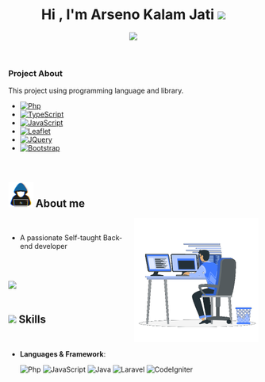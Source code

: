 <h1 align="center"><b>Hi , I'm Arseno Kalam Jati </b><img src="https://media.giphy.com/media/hvRJCLFzcasrR4ia7z/giphy.gif" width="35"></h1>

<p align="center">
<a href="https://github.com/DenverCoder1/readme-typing-svg"><img src="https://readme-typing-svg.herokuapp.com?font=Time+New+Roman&color=white&size=25&center=true&vCenter=true&width=600&height=100&lines=Welcome+To+My+Project+&hearts;++;Self-taught+Back-End+Developer,;Computer+Engineer+Student..<3"></a>
</p>


<br>

### Project About

This project using programming language and library.
 
* [![Php][Php.com]][Php-url]
* [![TypeScript][Typescript.com]][Typescript-url]
* [![JavaScript][Javascript.com]][Javascript-url]
* [![Leaflet][leaflet.com]][Leaflet-url]
* [![JQuery][JQuery.com]][JQuery-url]
* [![Bootstrap][Bootstrap.com]][Bootstrap-url]


[leaflet.com]: https://img.shields.io/badge/Leaflet-8cea79?style=for-the-badge&logo=leaflet&logoColor=white
[Leaflet-url]: https://leafletjs.com
[TypeScript.com]: https://img.shields.io/badge/TypeScript-3178C6?style=for-the-badge&logo=typescript&logoColor=white
[Typescript-url]: https://typescriptlang.org
[JavaScript.com]: https://img.shields.io/badge/JavaScript-%23F7DF1E.svg?style=for-the-badge&logo=javascript&logoColor=white
[Javascript-url]: https://javascript.com
[Php.com]: https://img.shields.io/badge/Php-6B7DB0?style=for-the-badge&logo=php&logoColor=white
[Php-url]: https://php.com
[Bootstrap.com]: https://img.shields.io/badge/Bootstrap-563D7C?style=for-the-badge&logo=bootstrap&logoColor=white
[Bootstrap-url]: https://getbootstrap.com
[JQuery.com]: https://img.shields.io/badge/jQuery-0769AD?style=for-the-badge&logo=jquery&logoColor=white
[JQuery-url]: https://jquery.com 

<br>



## <picture><img src = "https://github.com/0xAbdulKhalid/0xAbdulKhalid/raw/main/assets/mdImages/about_me.gif" width = 50px></picture> **About me**

<picture> <img align="right" src="https://github.com/0xAbdulKhalid/0xAbdulKhalid/raw/main/assets/mdImages/Right_Side.gif" width = 250px></picture>

<br>

- A passionate Self-taught Back-end developer


<br><br>

<img src="https://user-images.githubusercontent.com/73097560/115834477-dbab4500-a447-11eb-908a-139a6edaec5c.gif"><br><br>

## <img src="https://media2.giphy.com/media/QssGEmpkyEOhBCb7e1/giphy.gif?cid=ecf05e47a0n3gi1bfqntqmob8g9aid1oyj2wr3ds3mg700bl&rid=giphy.gif" width ="25"><b> Skills</b>
<br>

<p align="center">

- **Languages & Framework**:
    
    ![Php](https://img.shields.io/badge/PHP%20-6B7DB0?style=for-the-badge&logo=PHP&logoColor=white)
    ![JavaScript](https://img.shields.io/badge/JavaScript%20-%23F7DF1E.svg?style=for-the-badge&logo=javascript&logoColor=black)
    ![Java](https://img.shields.io/badge/Java%20-008992?style=for-the-badge&logo=java&logoColor=white)
    ![Laravel](https://img.shields.io/badge/Laravel-FF2D20?style=for-the-badge&logo=laravel&logoColor=white)
    ![CodeIgniter](https://img.shields.io/badge/CodeIgniter%20-6B7DB0?style=for-the-badge&logo=codeigniter&logoColor=white)

<br>   
